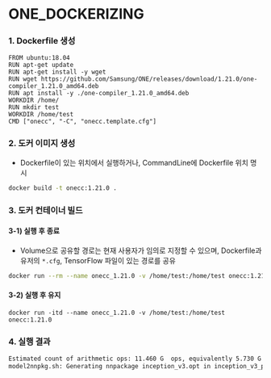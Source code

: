 # ONE_DOCKERIZING



### 1. Dockerfile 생성 

```
FROM ubuntu:18.04 
RUN apt-get update 
RUN apt-get install -y wget 
RUN wget https://github.com/Samsung/ONE/releases/download/1.21.0/one-compiler_1.21.0_amd64.deb 
RUN apt install -y ./one-compiler_1.21.0_amd64.deb 
WORKDIR /home/ 
RUN mkdir test 
WORKDIR /home/test 
CMD ["onecc", "-C", "onecc.template.cfg"]

```

### 2. 도커 이미지 생성

- Dockerfile이 있는 위치에서 실행하거나, CommandLine에 Dockerfile 위치 명시

```bash
docker build -t onecc:1.21.0 .
```

### 3. 도커 컨테이너 빌드 

#### 3-1) 실행 후 종료

- Volume으로 공유할 경로는 현재 사용자가 임의로 지정할 수 있으며, Dockerfile과 유저의 `*.cfg`, TensorFlow 파일이 있는 경로를 공유  

```bash
docker run --rm --name onecc_1.21.0 -v /home/test:/home/test onecc:1.21.0
```

#### 3-2) 실행 후 유지 

```
docker run -itd --name onecc_1.21.0 -v /home/test:/home/test onecc:1.21.0
```

### 4. 실행 결과 

```bash
Estimated count of arithmetic ops: 11.460 G  ops, equivalently 5.730 G  MACs
model2nnpkg.sh: Generating nnpackage inception_v3.opt in inception_v3_pack
```

